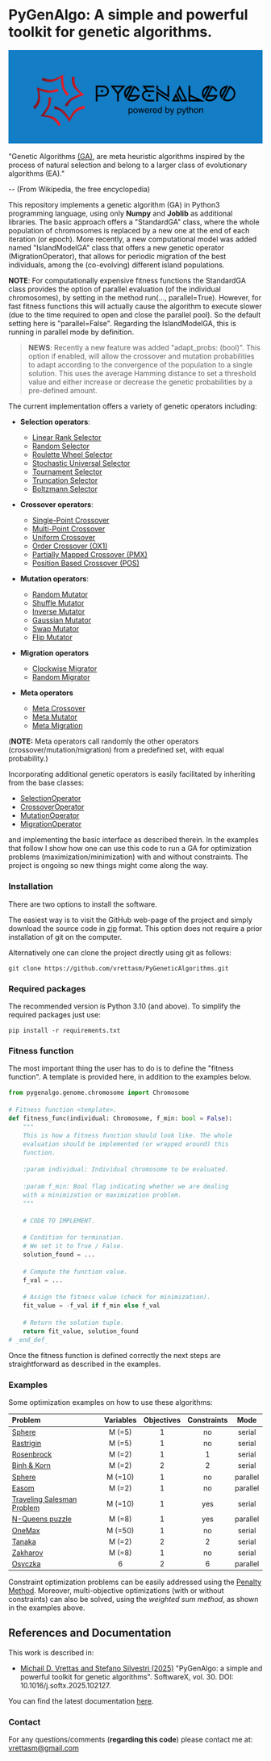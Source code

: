 # PyGenAlgo:  A simple and powerful toolkit for genetic algorithms.

![Logo](./logo/pga_logo.png)

"Genetic Algorithms [(GA)](https://en.wikipedia.org/wiki/Genetic_algorithm), are meta heuristic algorithms
inspired by the process of natural selection and belong to a larger class of evolutionary algorithms (EA)."

-- (From Wikipedia, the free encyclopedia)

This repository implements a genetic algorithm (GA) in Python3 programming language, using only **Numpy** and **Joblib**
as additional libraries. The basic approach offers a "StandardGA" class, where the whole population of chromosomes is
replaced by a new one at the end of each iteration (or epoch). More recently, a new computational model was added named
"IslandModelGA" class that offers a new genetic operator (MigrationOperator), that allows for periodic migration of the
best individuals, among the (co-evolving) different island populations.
  
**NOTE**:
For computationally expensive fitness functions the StandardGA class provides the option of parallel evaluation
(of the individual chromosomes), by setting in the method run(..., parallel=True). However, for fast fitness
functions this will actually cause the algorithm to execute slower (due to the time required to open and close the
parallel pool). So the default setting here is "parallel=False". Regarding the IslandModelGA, this is running in
parallel mode by definition.

  > **NEWS**:
  > Recently a new feature was added "adapt_probs: (bool)". This option if enabled, will allow the crossover and
  > mutation probabilities to adapt according to the convergence of the population to a single solution. This uses
  > the average Hamming distance to set a threshold value and either increase or decrease the genetic probabilities
  > by a pre-defined amount.
  > 

The current implementation offers a variety of genetic operators including:

- **Selection operators**:
  - [Linear Rank Selector](pygenalgo/operators/selection/linear_rank_selector.py)
  - [Random Selector](pygenalgo/operators/selection/random_selector.py)
  - [Roulette Wheel Selector](pygenalgo/operators/selection/roulette_wheel_selector.py)
  - [Stochastic Universal Selector](pygenalgo/operators/selection/stochastic_universal_selector.py)
  - [Tournament Selector](pygenalgo/operators/selection/tournament_selector.py)
  - [Truncation Selector](pygenalgo/operators/selection/truncation_selector.py)
  - [Boltzmann Selector](pygenalgo/operators/selection/boltzmann_selector.py)

- **Crossover operators**:
  - [Single-Point Crossover](pygenalgo/operators/crossover/single_point_crossover.py)
  - [Multi-Point Crossover](pygenalgo/operators/crossover/mutli_point_crossover.py)
  - [Uniform Crossover](pygenalgo/operators/crossover/uniform_crossover.py)
  - [Order Crossover (OX1)](pygenalgo/operators/crossover/order_crossover.py)
  - [Partially Mapped Crossover (PMX)](pygenalgo/operators/crossover/partially_mapped_crossover.py)
  - [Position Based Crossover (POS)](pygenalgo/operators/crossover/position_based_crossover.py)

- **Mutation operators**:
  - [Random Mutator](pygenalgo/operators/mutation/random_mutator.py)
  - [Shuffle Mutator](pygenalgo/operators/mutation/shuffle_mutator.py)
  - [Inverse Mutator](pygenalgo/operators/mutation/inverse_mutator.py)
  - [Gaussian Mutator](pygenalgo/operators/mutation/gaussian_mutator.py)
  - [Swap Mutator](pygenalgo/operators/mutation/swap_mutator.py)
  - [Flip Mutator](pygenalgo/operators/mutation/flip_mutator.py)

- **Migration operators**
  - [Clockwise Migrator](pygenalgo/operators/migration/clockwise_migration.py)
  - [Random Migrator](pygenalgo/operators/migration/random_migration.py)

- **Meta operators**
  - [Meta Crossover](pygenalgo/operators/crossover/meta_crossover.py)
  - [Meta Mutator](pygenalgo/operators/mutation/meta_mutator.py)
  - [Meta Migration](pygenalgo/operators/migration/meta_migration.py)

(**NOTE:** Meta operators call randomly the other operators (crossover/mutation/migration) from a predefined set,
with equal probability.)

Incorporating additional genetic operators is easily facilitated by inheriting from the base classes:
- [SelectionOperator](pygenalgo/operators/selection/select_operator.py)
- [CrossoverOperator](pygenalgo/operators/crossover/crossover_operator.py)
- [MutationOperator](pygenalgo/operators/mutation/mutate_operator.py)
- [MigrationOperator](pygenalgo/operators/migration/migration_operator.py)

and implementing the basic interface as described therein. In the examples that follow I show how one can use this code
to run a GA for optimization problems (maximization/minimization) with and without constraints. The project is ongoing
so new things might come along the way.

### Installation

There are two options to install the software.

The easiest way is to visit the GitHub web-page of the project and simply download the source code in
[zip](https://github.com/vrettasm/PyGeneticAlgorithms/archive/refs/heads/master.zip) format. This option does not
require a prior installation of git on the computer.

Alternatively one can clone the project directly using git as follows:

    git clone https://github.com/vrettasm/PyGeneticAlgorithms.git

### Required packages

The recommended version is Python 3.10 (and above). To simplify the required packages just use:

    pip install -r requirements.txt

### Fitness function

The most important thing the user has to do is to define the "fitness function". A template is provided here,
in addition to the examples below.

```python
from pygenalgo.genome.chromosome import Chromosome

# Fitness function <template>.
def fitness_func(individual: Chromosome, f_min: bool = False):
    """
    This is how a fitness function should look like. The whole
    evaluation should be implemented (or wrapped around) this
    function.
    
    :param individual: Individual chromosome to be evaluated.
    
    :param f_min: Bool flag indicating whether we are dealing
    with a minimization or maximization problem.
    """
    
    # CODE TO IMPLEMENT.
    
    # Condition for termination.
    # We set it to True / False.
    solution_found = ...
    
    # Compute the function value.
    f_val = ...
    
    # Assign the fitness value (check for minimization).
    fit_value = -f_val if f_min else f_val
    
    # Return the solution tuple.
    return fit_value, solution_found
# _end_def_
```
Once the fitness function is defined correctly the next steps are straightforward as described in the examples.

### Examples

Some optimization examples on how to use these algorithms:

| **Problem**                                                | **Variables** | **Objectives** | **Constraints** | **Mode** |
|:-----------------------------------------------------------|:-------------:|:--------------:|:---------------:|:--------:|
| [Sphere](examples/sphere.ipynb)                            |    M (=5)     |       1        |       no        |  serial  |
| [Rastrigin](examples/rastrigin.ipynb)                      |    M (=5)     |       1        |       no        |  serial  |
| [Rosenbrock](examples/rosenbrock_on_a_disk.ipynb)          |    M (=2)     |       1        |        1        |  serial  |
| [Binh & Korn](examples/binh_and_korn_multiobjective.ipynb) |    M (=2)     |       2        |        2        |  serial  |
| [Sphere](examples/sphere_in_parallel.ipynb)                |    M (=10)    |       1        |       no        | parallel |
| [Easom](examples/easom_in_parallel.ipynb)                  |    M (=2)     |       1        |       no        | parallel |
| [Traveling Salesman Problem](examples/tsp.ipynb)           |    M (=10)    |       1        |       yes       |  serial  |
| [N-Queens puzzle](examples/queens_puzzle.ipynb)            |    M (=8)     |       1        |       yes       | parallel |
| [OneMax](examples/one_max.ipynb)                           |    M (=50)    |       1        |       no        |  serial  |
| [Tanaka](examples/tanaka_multiobjective.ipynb)             |    M (=2)     |       2        |        2        |  serial  |
| [Zakharov](examples/zakharov.ipynb)                        |    M (=8)     |       1        |       no        |  serial  |
| [Osyczka](examples/osyczka_kundu_multiobjective.ipynb)     |       6       |       2        |        6        | parallel |

Constraint optimization problems can be easily addressed using the [Penalty Method](https://en.wikipedia.org/wiki/Penalty_method).
Moreover, multi-objective optimizations (with or without constraints) can also be solved, using the _weighted sum method_,
as shown in the examples above.

## References and Documentation

This work is described in:

- [Michail D. Vrettas and Stefano Silvestri (2025)](https://www.sciencedirect.com/science/article/pii/S2352711025000949)
"PyGenAlgo: a simple and powerful toolkit for genetic algorithms". SoftwareX, vol. 30. DOI: 10.1016/j.softx.2025.102127.

You can find the latest documentation [here](https://pygeneticalgorithms.readthedocs.io/en/latest/).

### Contact

For any questions/comments (**regarding this code**) please contact me at: vrettasm@gmail.com
